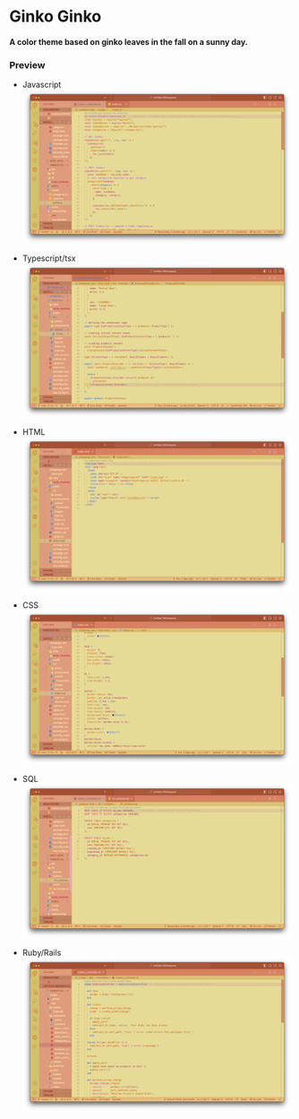 # Ginko Ginko

#### A color theme based on ginko leaves in the fall on a sunny day.

### Preview

- Javascript
  ![ginko ginko js highlighing](https://github.com/Mosse-Sox/ginko-ginko/blob/main/images/jsginko.png?raw=true)

- Typescript/tsx
  ![ginko ginko ts highlighing](https://github.com/Mosse-Sox/ginko-ginko/blob/main/images/typescriptginko.png?raw=true)

- HTML
  ![ginko ginko HTML highlighing](https://github.com/Mosse-Sox/ginko-ginko/blob/main/images/htmlginko.png?raw=true)

- CSS
  ![ginko ginko CSS highlighing](https://github.com/Mosse-Sox/ginko-ginko/blob/main/images/cssginko.png?raw=true)

- SQL
  ![ginko ginko SQL highlighing](https://github.com/Mosse-Sox/ginko-ginko/blob/main/images/sqlginko.png?raw=true)

- Ruby/Rails
  ![ginko ginko ruby/rails highlighing](https://github.com/Mosse-Sox/ginko-ginko/blob/main/images/rubyrailsginko.png?raw=true)
